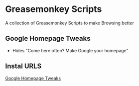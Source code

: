 # Greasemonkey Scripts
A collection of Greasemonkey Scripts to make Browsing better

## Google Homepage Tweaks
  * Hides "Come here often? Make Google your homepage"

## Instal URLS
[Google Homepage Tweaks](https://github.com/KonomiKitten/greasemonkey-scripts/raw/master/google-homepage-tweaks.user.js)
